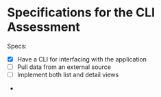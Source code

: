 # Specifications for the CLI Assessment

Specs:
- [x] Have a CLI for interfacing with the application
- [ ] Pull data from an external source
- [ ] Implement both list and detail views
- 





